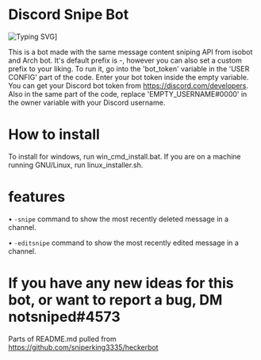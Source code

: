 # Discord Snipe Bot
![Typing SVG](https://readme-typing-svg.herokuapp.com?color=%2336BCF7&lines=You+can+snipe+deleted+message+content;You+can+editsnipe+edited+message+content)]

This is a bot made with the same message content sniping API from isobot and Arch bot.
It's default prefix is -, however you can also set a custom prefix to your liking.
To run it, go into the 'bot_token' variable in the 'USER CONFIG' part of the code. Enter your bot
token inside the empty variable. You can get your Discord bot token from https://discord.com/developers.
Also in the same part of the code, replace 'EMPTY_USERNAME#0000' in the owner variable with your Discord username.

# How to install
To install for windows, run win_cmd_install.bat.
If you are on a machine running GNU/Linux, run linux_installer.sh.

# features
• `-snipe` command to show the most recently deleted message in a channel.

• `-editsnipe` command to show the most recently edited message in a channel.

# If you have any new ideas for this bot, or want to report a bug, DM notsniped#4573
Parts of README.md pulled from https://github.com/sniperking3335/heckerbot
